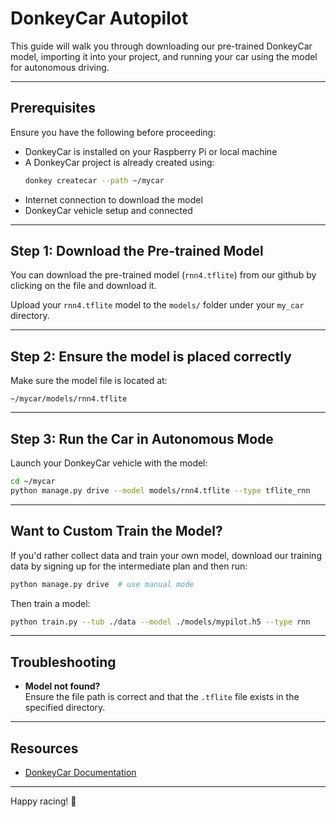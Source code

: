 # DonkeyCar Autopilot

This guide will walk you through downloading our pre-trained DonkeyCar model, importing it into your project, and running your car using the model for autonomous driving.

---

## Prerequisites

Ensure you have the following before proceeding:

- DonkeyCar is installed on your Raspberry Pi or local machine
- A DonkeyCar project is already created using:
  ```bash
  donkey createcar --path ~/mycar
  ```
- Internet connection to download the model
- DonkeyCar vehicle setup and connected

---

## Step 1: Download the Pre-trained Model

You can download the pre-trained model (`rnn4.tflite`) from our github by clicking on the file and download it.

Upload your `rnn4.tflite` model to the `models/` folder under your `my_car` directory.

---

## Step 2: Ensure the model is placed correctly

Make sure the model file is located at:

```
~/mycar/models/rnn4.tflite
```

---

## Step 3: Run the Car in Autonomous Mode

Launch your DonkeyCar vehicle with the model:

```bash
cd ~/mycar
python manage.py drive --model models/rnn4.tflite --type tflite_rnn
```

---

## Want to Custom Train the Model?

If you'd rather collect data and train your own model, download our training data by signing up for the intermediate plan and then run:

```bash
python manage.py drive  # use manual mode
```

Then train a model:

```bash
python train.py --tub ./data --model ./models/mypilot.h5 --type rnn
```

---

## Troubleshooting

- **Model not found?**  
  Ensure the file path is correct and that the `.tflite` file exists in the specified directory.
---

## Resources

- [DonkeyCar Documentation](https://docs.donkeycar.com/)

---

Happy racing! 🏁
